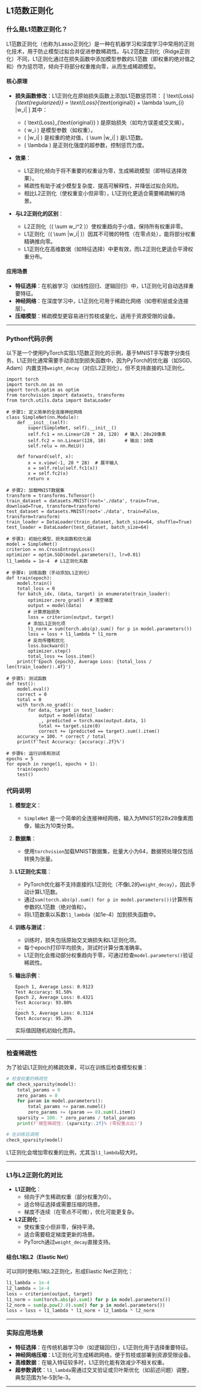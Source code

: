 ## L1范数正则化
### 什么是L1范数正则化？

L1范数正则化（也称为Lasso正则化）是一种在机器学习和深度学习中常用的正则化技术，用于防止模型过拟合并促进参数稀疏性。与L2范数正则化（Ridge正则化）不同，L1正则化通过在损失函数中添加模型参数的L1范数（即权重的绝对值之和）作为惩罚项，倾向于将部分权重推向零，从而生成稀疏模型。

#### 核心原理
- **损失函数修改**：L1正则化在原始损失函数上添加L1范数惩罚项：
  \[
  \text{Loss}_{\text{regularized}} = \text{Loss}_{\text{original}} + \lambda \sum_{i} |w_i|
  \]
  其中：
  - \( \text{Loss}_{\text{original}} \) 是原始损失（如均方误差或交叉熵）。
  - \( w_i \) 是模型参数（如权重）。
  - \( |w_i| \) 是权重的绝对值，\( \sum |w_i| \) 是L1范数。
  - \( \lambda \) 是正则化强度的超参数，控制惩罚力度。

- **效果**：
  - L1正则化倾向于将不重要的权重设为零，生成稀疏模型（即特征选择效果）。
  - 稀疏性有助于减少模型复杂度、提高可解释性，并降低过拟合风险。
  - 相比L2正则化（使权重变小但非零），L1正则化更适合需要稀疏解的场景。

- **与L2正则化的区别**：
  - L2正则化（\( \sum w_i^2 \)）使权重趋向于小值，保持所有权重非零。
  - L1正则化（\( \sum |w_i| \)）因其不可微的特性（在零点处），能将部分权重精确推向零。
  - L1正则化在高维数据（如特征选择）中更有效，而L2正则化更适合平滑权重分布。

#### 应用场景
- **特征选择**：在机器学习（如线性回归、逻辑回归）中，L1正则化可自动选择重要特征。
- **神经网络**：在深度学习中，L1正则化可用于稀疏化网络（如卷积层或全连接层）。
- **压缩模型**：稀疏模型更容易进行剪枝或量化，适用于资源受限的设备。

---

### Python代码示例

以下是一个使用PyTorch实现L1范数正则化的示例，基于MNIST手写数字分类任务。L1正则化通常需要手动添加到损失函数中，因为PyTorch的优化器（如SGD、Adam）内置支持`weight_decay`（对应L2正则化），但不支持直接的L1正则化。
```
import torch
import torch.nn as nn
import torch.optim as optim
from torchvision import datasets, transforms
from torch.utils.data import DataLoader

# 步骤1: 定义简单的全连接神经网络
class SimpleNet(nn.Module):
    def __init__(self):
        super(SimpleNet, self).__init__()
        self.fc1 = nn.Linear(28 * 28, 128)  # 输入：28x28像素
        self.fc2 = nn.Linear(128, 10)       # 输出：10类
        self.relu = nn.ReLU()
    
    def forward(self, x):
        x = x.view(-1, 28 * 28)  # 展平输入
        x = self.relu(self.fc1(x))
        x = self.fc2(x)
        return x

# 步骤2: 加载MNIST数据集
transform = transforms.ToTensor()
train_dataset = datasets.MNIST(root='./data', train=True, download=True, transform=transform)
test_dataset = datasets.MNIST(root='./data', train=False, transform=transform)
train_loader = DataLoader(train_dataset, batch_size=64, shuffle=True)
test_loader = DataLoader(test_dataset, batch_size=64)

# 步骤3: 初始化模型、损失函数和优化器
model = SimpleNet()
criterion = nn.CrossEntropyLoss()
optimizer = optim.SGD(model.parameters(), lr=0.01)
l1_lambda = 1e-4  # L1正则化系数

# 步骤4: 训练函数（手动添加L1正则化）
def train(epoch):
    model.train()
    total_loss = 0
    for batch_idx, (data, target) in enumerate(train_loader):
        optimizer.zero_grad()  # 清空梯度
        output = model(data)
        # 计算原始损失
        loss = criterion(output, target)
        # 添加L1正则化项
        l1_norm = sum(torch.abs(p).sum() for p in model.parameters())
        loss = loss + l1_lambda * l1_norm
        # 反向传播和优化
        loss.backward()
        optimizer.step()
        total_loss += loss.item()
    print(f'Epoch {epoch}, Average Loss: {total_loss / len(train_loader):.4f}')

# 步骤5: 测试函数
def test():
    model.eval()
    correct = 0
    total = 0
    with torch.no_grad():
        for data, target in test_loader:
            output = model(data)
            _, predicted = torch.max(output.data, 1)
            total += target.size(0)
            correct += (predicted == target).sum().item()
    accuracy = 100. * correct / total
    print(f'Test Accuracy: {accuracy:.2f}%')

# 步骤6: 运行训练和测试
epochs = 5
for epoch in range(1, epochs + 1):
    train(epoch)
    test()
```

### 代码说明

1. **模型定义**：
   - `SimpleNet` 是一个简单的全连接神经网络，输入为MNIST的28x28像素图像，输出为10类分类。

2. **数据集**：
   - 使用`torchvision`加载MNIST数据集，批量大小为64，数据预处理仅包括转换为张量。

3. **L1正则化实现**：
   - PyTorch优化器不支持直接的L1正则化（不像L2的`weight_decay`），因此手动计算L1范数。
   - 通过`sum(torch.abs(p).sum() for p in model.parameters())`计算所有参数的L1范数（绝对值和）。
   - 将L1范数乘以系数`l1_lambda`（如1e-4）加到损失函数中。

4. **训练与测试**：
   - 训练时，损失包括原始交叉熵损失和L1正则化项。
   - 每个epoch打印平均损失，测试时计算分类准确率。
   - L1正则化会推动部分权重趋向于零，可通过检查`model.parameters()`验证稀疏性。

5. **输出示例**：
   ```
   Epoch 1, Average Loss: 0.9123
   Test Accuracy: 91.50%
   Epoch 2, Average Loss: 0.4321
   Test Accuracy: 93.80%
   ...
   Epoch 5, Average Loss: 0.3124
   Test Accuracy: 95.20%
   ```
   实际值因随机初始化而异。

---

### 检查稀疏性
为了验证L1正则化的稀疏效果，可以在训练后检查模型权重：

```python
# 检查权重的稀疏性
def check_sparsity(model):
    total_params = 0
    zero_params = 0
    for param in model.parameters():
        total_params += param.numel()
        zero_params += (param == 0).sum().item()
    sparsity = 100. * zero_params / total_params
    print(f'模型稀疏性: {sparsity:.2f}% (零权重占比)')

# 在训练后调用
check_sparsity(model)
```

L1正则化会增加零权重的比例，尤其当`l1_lambda`较大时。

---

### L1与L2正则化的对比
- **L1正则化**：
  - 倾向于产生稀疏权重（部分权重为0）。
  - 适合特征选择或需要压缩的场景。
  - 梯度不连续（在零点不可微），优化可能更复杂。
- **L2正则化**：
  - 使权重变小但非零，保持平滑。
  - 适合需要稳定梯度更新的场景。
  - PyTorch通过`weight_decay`直接支持。

#### 结合L1和L2（Elastic Net）
可以同时使用L1和L2正则化，形成Elastic Net正则化：

```python
l1_lambda = 1e-4
l2_lambda = 1e-4
loss = criterion(output, target)
l1_norm = sum(torch.abs(p).sum() for p in model.parameters())
l2_norm = sum(p.pow(2.0).sum() for p in model.parameters())
loss = loss + l1_lambda * l1_norm + l2_lambda * l2_norm
```

---

### 实际应用场景
- **特征选择**：在传统机器学习中（如逻辑回归），L1正则化用于选择重要特征。
- **神经网络压缩**：L1正则化可生成稀疏网络，便于剪枝或部署到资源受限设备。
- **高维数据**：在输入特征较多时，L1正则化能有效减少不相关权重。
- **超参数调优**：`l1_lambda`需通过交叉验证或贝叶斯优化（如前述问题）调整，典型范围为1e-5到1e-3。

---

